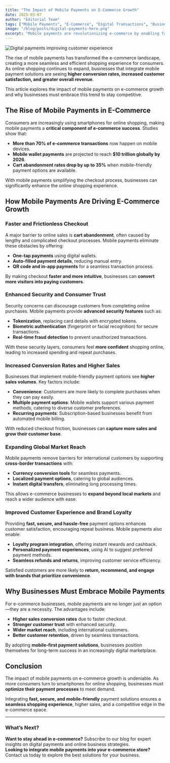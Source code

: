 ```yaml
---
title: "The Impact of Mobile Payments on E-Commerce Growth"
date: 2025-03-07
author: "Editorial Team"
tags: ["Mobile Payments", "E-Commerce", "Digital Transactions", "Business Growth"]
image: "/blog/posts/digital-payments-hero.png"
excerpt: "Mobile payments are revolutionizing e-commerce by enabling faster checkouts, reducing cart abandonment, and enhancing security. Businesses that integrate mobile-friendly payment solutions can boost sales and improve customer loyalty."
---
```


![Digital payments improving customer experience](/blog/posts/digital-payments-hero.png)

The rise of mobile payments has transformed the e-commerce landscape, creating a more seamless and efficient shopping experience for consumers. As online shopping continues to expand, businesses that integrate mobile payment solutions are seeing **higher conversion rates, increased customer satisfaction, and greater overall revenue**.

This article explores the impact of mobile payments on e-commerce growth and why businesses must embrace this trend to stay competitive.

## The Rise of Mobile Payments in E-Commerce

Consumers are increasingly using smartphones for online shopping, making mobile payments a **critical component of e-commerce success**. Studies show that:

- **More than 70% of e-commerce transactions** now happen on mobile devices.
- **Mobile wallet payments** are projected to reach **$10 trillion globally by 2026**.
- **Cart abandonment rates drop by up to 35%** when mobile-friendly payment options are available.

With mobile payments simplifying the checkout process, businesses can significantly enhance the online shopping experience.

## How Mobile Payments Are Driving E-Commerce Growth

### Faster and Frictionless Checkout

A major barrier to online sales is **cart abandonment**, often caused by lengthy and complicated checkout processes. Mobile payments eliminate these obstacles by offering:

- **One-tap payments** using digital wallets.
- **Auto-filled payment details**, reducing manual entry.
- **QR code and in-app payments** for a seamless transaction process.

By making checkout **faster and more intuitive**, businesses can **convert more visitors into paying customers**.

### Enhanced Security and Consumer Trust

Security concerns can discourage customers from completing online purchases. Mobile payments provide **advanced security features** such as:

- **Tokenization**, replacing card details with encrypted tokens.
- **Biometric authentication** (fingerprint or facial recognition) for secure transactions.
- **Real-time fraud detection** to prevent unauthorized transactions.

With these security layers, consumers feel **more confident** shopping online, leading to increased spending and repeat purchases.

### Increased Conversion Rates and Higher Sales

Businesses that implement mobile-friendly payment options see **higher sales volumes**. Key factors include:

- **Convenience**: Customers are more likely to complete purchases when they can pay easily.
- **Multiple payment options**: Mobile wallets support various payment methods, catering to diverse customer preferences.
- **Recurring payments**: Subscription-based businesses benefit from automated mobile billing.

With reduced checkout friction, businesses can **capture more sales and grow their customer base**.

### Expanding Global Market Reach

Mobile payments remove barriers for international customers by supporting **cross-border transactions** with:

- **Currency conversion tools** for seamless payments.
- **Localized payment options**, catering to global audiences.
- **Instant digital transfers**, eliminating long processing times.

This allows e-commerce businesses to **expand beyond local markets** and reach a wider audience with ease.

### Improved Customer Experience and Brand Loyalty

Providing **fast, secure, and hassle-free** payment options enhances customer satisfaction, encouraging repeat business. Mobile payments also enable:

- **Loyalty program integration**, offering instant rewards and cashback.
- **Personalized payment experiences**, using AI to suggest preferred payment methods.
- **Seamless refunds and returns**, improving customer service efficiency.

Satisfied customers are more likely to **return, recommend, and engage with brands that prioritize convenience**.

## Why Businesses Must Embrace Mobile Payments

For e-commerce businesses, mobile payments are no longer just an option—they are a necessity. The advantages include:

- **Higher sales conversion rates** due to faster checkout.
- **Stronger customer trust** with enhanced security.
- **Wider market reach**, including international customers.
- **Better customer retention**, driven by seamless transactions.

By adopting **mobile-first payment solutions**, businesses position themselves for long-term success in an increasingly digital marketplace.

## Conclusion

The impact of mobile payments on e-commerce growth is undeniable. As more consumers turn to smartphones for online shopping, businesses must **optimize their payment processes** to meet demand.

Integrating **fast, secure, and mobile-friendly** payment solutions ensures a **seamless shopping experience**, higher sales, and a competitive edge in the e-commerce space.

---

### What’s Next?
**Want to stay ahead in e-commerce?** Subscribe to our blog for expert insights on digital payments and online business strategies.  
**Looking to integrate mobile payments into your e-commerce store?** Contact us today to explore the best solutions for your business.
